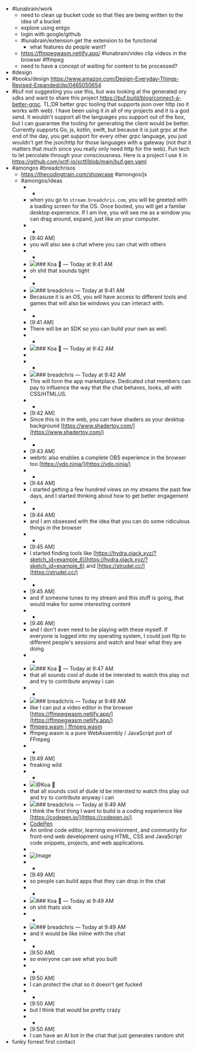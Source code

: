 - #lunabrain/work
	- need to clean up bucket code so that files are being written to the idea of a bucket
	- explore using entgo
	- login with google/github
	- #lunabrain/extension get the extension to be functional
		- what features do people want?
	- https://ffmpegwasm.netlify.app/ #lunabrain/video clip videos in the browser #ffmpeg
	- need to have a concept of waiting for content to be processed?
- #design
- #books/design https://www.amazon.com/Design-Everyday-Things-Revised-Expanded/dp/0465050654
- #buf not suggesting you use this, but was looking at the generated ory sdks and want to share this project https://buf.build/blog/connect-a-better-grpc. TL;DR better grpc tooling that supports json over http (so it works with web). I have been using it in all of my projects and it is a god send. It wouldn't support all the languages you support out of the box, but I can guarantee the tooling for generating the client would be better. Currently supports Go, js, kotlin, swift, but because it is just grpc at the end of the day, you get support for every other grpc language, you just wouldn't get the json/http for those languages with a gateway (not that it matters that much since you really only need http for the web). Fun tech to let percolate through your consciousness. Here is a project I use it in https://github.com/xctf-io/xctf/blob/main/buf.gen.yaml
- #amongos #breadchrisos
	- https://thecodingtrain.com/showcase #amongos/js
	- #amongos/ideas
		- -
		- when you go to `stream.breadchris.com`, you will be greeted with a loading screen for the OS. Once booted, you will get a familar desktop experience. If I am live, you will see me as a window you can drag around, expand, just like on your computer.
		- -
		- [9:40 AM]
		- you will also see a chat where you can chat with others
		- -
		- ![ ](https://cdn.discordapp.com/avatars/281323132319563777/42832dd81fce91cb792431f2bd5d7335.webp?size=160)### Koa 🌲  — Today at 9:41 AM
		- oh shit that sounds tight
		- -
		- ![ ](https://cdn.discordapp.com/avatars/971897968967950336/7b1ad719d7d8f5bca0c816ed9eb471c9.webp?size=160)### breadchris  — Today at 9:41 AM
		- Becasuse it is an OS, you will have access to different tools and games that will also be windows you can interact with.
		- -
		- [9:41 AM]
		- There will be an SDK so you can build your own as well.
		- -
		- ![ ](https://cdn.discordapp.com/avatars/281323132319563777/42832dd81fce91cb792431f2bd5d7335.webp?size=160)### Koa 🌲  — Today at 9:42 AM
		- [](https://tenor.com/view/anime-luffy-excited-amazed-gif-13628914)
		- -
		- ![ ](https://cdn.discordapp.com/avatars/971897968967950336/7b1ad719d7d8f5bca0c816ed9eb471c9.webp?size=160)### breadchris  — Today at 9:42 AM
		- This will form the app marketplace. Dedicated chat members can pay to influence the way that the chat behaves, looks, all with CSS/HTML/JS.
		- -
		- [9:42 AM]
		- Since this is in the web, you can have shaders as your desktop background [https://www.shadertoy.com/](https://www.shadertoy.com/)
		- -
		- [9:43 AM]
		- webrtc also enables a complete OBS experience in the browser too [https://vdo.ninja/](https://vdo.ninja/)
		- -
		- [9:44 AM]
		- i started getting a few hundred views on my streams the past few days, and I started thinking about how to get better engagement
		- -
		- [9:44 AM]
		- and I am obsessed with the idea that you can do some ridiculous things in the browser
		- -
		- [9:45 AM]
		- I started finding tools like [https://hydra.ojack.xyz/?sketch_id=example_6](https://hydra.ojack.xyz/?sketch_id=example_6) and [https://strudel.cc/](https://strudel.cc/)
		- -
		- [9:45 AM]
		- and if someone tunes to my stream and this stuff is going, that would make for some interesting content
		- -
		- [9:46 AM]
		- and I don't even need to be playing with these myself. If everyone is logged into my operating system, I could just flip to different people's sessions and watch and hear what they are doing
		- -
		- ![ ](https://cdn.discordapp.com/avatars/281323132319563777/42832dd81fce91cb792431f2bd5d7335.webp?size=160)### Koa 🌲  — Today at 9:47 AM
		- that all sounds cool af dude id be intersted to watch this play out and try to contribute anyway i can
		- -
		- ![ ](https://cdn.discordapp.com/avatars/971897968967950336/7b1ad719d7d8f5bca0c816ed9eb471c9.webp?size=160)### breadchris  — Today at 9:49 AM
		- like I can put a video editor in the browser [https://ffmpegwasm.netlify.app/](https://ffmpegwasm.netlify.app/)
		- [ffmpeg.wasm | ffmpeg.wasm](https://ffmpegwasm.netlify.app/)
		- ffmpeg.wasm is a pure WebAssembly / JavaScript port of FFmpeg
		- -
		- [9:49 AM]
		- freaking wild
		- -
		- ![](https://cdn.discordapp.com/avatars/281323132319563777/42832dd81fce91cb792431f2bd5d7335.webp?size=32)@Koa 🌲
		- that all sounds cool af dude id be intersted to watch this play out and try to contribute anyway i can
		- ![ ](https://cdn.discordapp.com/avatars/971897968967950336/7b1ad719d7d8f5bca0c816ed9eb471c9.webp?size=160)### breadchris  — Today at 9:49 AM
		- I think the first thing I want to build is a coding experience like [https://codepen.io/](https://codepen.io/)
		- [CodePen](https://codepen.io/)
		- An online code editor, learning environment, and community for front-end web development using HTML, CSS and JavaScript code snippets, projects, and web applications.
		- [](https://cpwebassets.codepen.io/assets/social/facebook-default-05cf522ae1d4c215ae0f09d866d97413a2204b6c9339c6e7a1b96ab1d4a7340f.png)
		- ![Image](https://images-ext-2.discordapp.net/external/sjO8Q91zh_M-MiaN_qGQNz2FpQRPqZNEylxHYpsM0h8/https/cpwebassets.codepen.io/assets/social/facebook-default-05cf522ae1d4c215ae0f09d866d97413a2204b6c9339c6e7a1b96ab1d4a7340f.png?format=webp&quality=lossless&width=160&height=160)
		- -
		- [9:49 AM]
		- so people can build apps that they can drop in the chat
		- -
		- ![ ](https://cdn.discordapp.com/avatars/281323132319563777/42832dd81fce91cb792431f2bd5d7335.webp?size=160)### Koa 🌲  — Today at 9:49 AM
		- oh shit thats sick
		- -
		- ![ ](https://cdn.discordapp.com/avatars/971897968967950336/7b1ad719d7d8f5bca0c816ed9eb471c9.webp?size=160)### breadchris  — Today at 9:49 AM
		- and it would be like inline with the chat
		- -
		- [9:50 AM]
		- so everyone can see what you built
		- -
		- [9:50 AM]
		- I can protect the chat so it doesn't get fucked
		- -
		- [9:50 AM]
		- but I think that would be pretty crazy
		- -
		- [9:50 AM]
		- I can have an AI bot in the chat that just generates random shit
- funky forrest first contact
